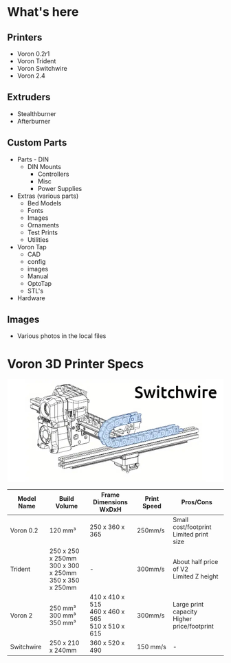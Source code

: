  # What's here

## Printers  
   * Voron 0.2r1
   * Voron Trident
   * Voron Switchwire 
   * Voron 2.4

## Extruders  
   * Stealthburner
   * Afterburner 

## Custom Parts  
   * Parts - DIN  
      *  DIN Mounts  
         * Controllers
         * Misc
         * Power Supplies
   * Extras (various parts)  
      * Bed Models
      * Fonts
      * Images
      * Ornaments
      * Test Prints
      * Utilities
   * Voron Tap  
      * CAD
      * config
      * images
      * Manual
      * OptoTap
      * STL's
   * Hardware

## Images  
   * Various photos in the local files

# Voron 3D Printer Specs

<img src="images/iso-v.webp" title="Voron Specs" />

| Model Name | Build Volume | Frame Dimensions<br> WxDxH | Print Speed | Pros/Cons |
|------------|--------------|------------|-------------|--------------|
| Voron 0.2 |  120 mm³ | 250 x 360 x 365 | 250mm/s | Small cost/footprint<br> Limited print size |
| Trident | 250 x 250 x 250mm<br>300 x 300 x 250mm<br>350 x 350 x 250mm | - | 300mm/s |About half price of V2<br>Limited Z height |
| Voron 2 | 250 mm³ <br> 300 mm³ <br> 350 mm³  | 410 x 410 x 515<br> 460 x 460 x 565<br> 510 x 510 x 615 | 300mm/s | Large print capacity<br> Higher price/footprint |
| Switchwire | 250 x 210 x 240mm | 360 x 520 x 490 | 150 mm/s  | - |
